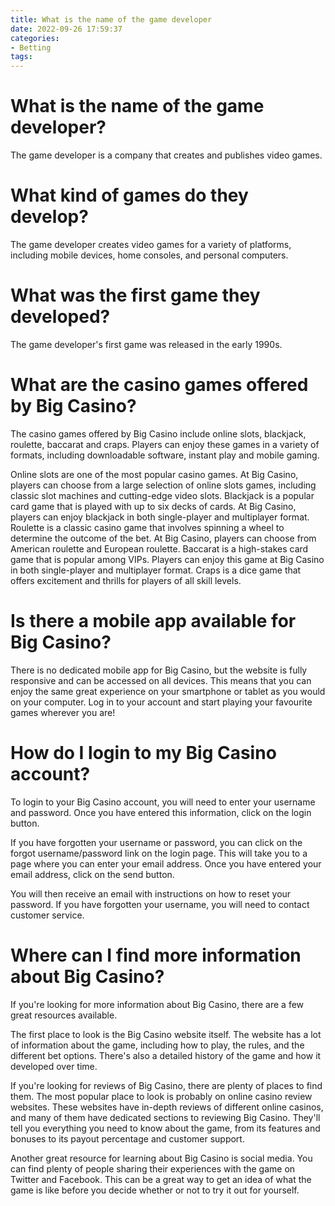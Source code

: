```yaml
---
title: What is the name of the game developer
date: 2022-09-26 17:59:37
categories:
- Betting
tags:
---
```



#  What is the name of the game developer?

The game developer is a company that creates and publishes video games.

# What kind of games do they develop?

The game developer creates video games for a variety of platforms, including mobile devices, home consoles, and personal computers.

# What was the first game they developed?

The game developer's first game was released in the early 1990s.

#  What are the casino games offered by Big Casino?

The casino games offered by Big Casino include online slots, blackjack, roulette, baccarat and craps. Players can enjoy these games in a variety of formats, including downloadable software, instant play and mobile gaming.

Online slots are one of the most popular casino games. At Big Casino, players can choose from a large selection of online slots games, including classic slot machines and cutting-edge video slots. Blackjack is a popular card game that is played with up to six decks of cards. At Big Casino, players can enjoy blackjack in both single-player and multiplayer format. Roulette is a classic casino game that involves spinning a wheel to determine the outcome of the bet. At Big Casino, players can choose from American roulette and European roulette. Baccarat is a high-stakes card game that is popular among VIPs. Players can enjoy this game at Big Casino in both single-player and multiplayer format. Craps is a dice game that offers excitement and thrills for players of all skill levels.

#  Is there a mobile app available for Big Casino?

There is no dedicated mobile app for Big Casino, but the website is fully responsive and can be accessed on all devices. This means that you can enjoy the same great experience on your smartphone or tablet as you would on your computer. Log in to your account and start playing your favourite games wherever you are!

#  How do I login to my Big Casino account?

To login to your Big Casino account, you will need to enter your username and password. Once you have entered this information, click on the login button.

If you have forgotten your username or password, you can click on the forgot username/password link on the login page. This will take you to a page where you can enter your email address. Once you have entered your email address, click on the send button.

You will then receive an email with instructions on how to reset your password. If you have forgotten your username, you will need to contact customer service.

#  Where can I find more information about Big Casino?

If you're looking for more information about Big Casino, there are a few great resources available.

The first place to look is the Big Casino website itself. The website has a lot of information about the game, including how to play, the rules, and the different bet options. There's also a detailed history of the game and how it developed over time.

If you're looking for reviews of Big Casino, there are plenty of places to find them. The most popular place to look is probably on online casino review websites. These websites have in-depth reviews of different online casinos, and many of them have dedicated sections to reviewing Big Casino. They'll tell you everything you need to know about the game, from its features and bonuses to its payout percentage and customer support.

Another great resource for learning about Big Casino is social media. You can find plenty of people sharing their experiences with the game on Twitter and Facebook. This can be a great way to get an idea of what the game is like before you decide whether or not to try it out for yourself.